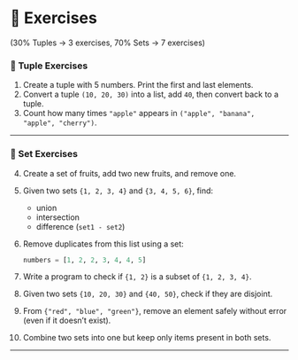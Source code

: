 # 📝 Exercises

(30% Tuples → 3 exercises, 70% Sets → 7 exercises)

### 🔹 Tuple Exercises

1. Create a tuple with 5 numbers. Print the first and last elements.
2. Convert a tuple `(10, 20, 30)` into a list, add `40`, then convert back to a tuple.
3. Count how many times `"apple"` appears in `("apple", "banana", "apple", "cherry")`.

---

### 🔸 Set Exercises

4. Create a set of fruits, add two new fruits, and remove one.
5. Given two sets `{1, 2, 3, 4}` and `{3, 4, 5, 6}`, find:

   * union
   * intersection
   * difference (`set1 - set2`)
6. Remove duplicates from this list using a set:

   ```python
   numbers = [1, 2, 2, 3, 4, 4, 5]
   ```
7. Write a program to check if `{1, 2}` is a subset of `{1, 2, 3, 4}`.
8. Given two sets `{10, 20, 30}` and `{40, 50}`, check if they are disjoint.
9. From `{"red", "blue", "green"}`, remove an element safely without error (even if it doesn’t exist).
10. Combine two sets into one but keep only items present in both sets.

---